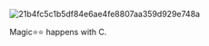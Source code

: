 ![21b4fc5c1b5df84e6ae4fe8807aa359d929e748a](https://github.com/christabely/alx-low_level_programming/assets/129256391/fe7094f6-3c39-46a0-a159-8f1992f569f0)

Magic⭐️⭐️ happens with C.
